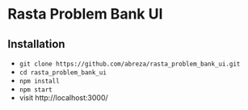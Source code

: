 # Rasta Problem Bank UI

## Installation

* `git clone https://github.com/abreza/rasta_problem_bank_ui.git`
* `cd rasta_problem_bank_ui`
* `npm install`
* `npm start`
* visit http://localhost:3000/
